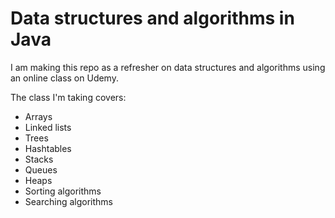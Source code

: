 # Data structures and algorithms in Java

I am making this repo as a refresher on data structures and algorithms using an online class on Udemy.

The class I'm taking covers:
- Arrays
- Linked lists
- Trees
- Hashtables
- Stacks
- Queues
- Heaps
- Sorting algorithms
- Searching algorithms



